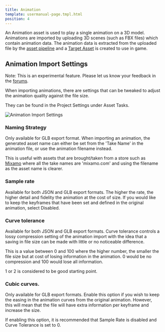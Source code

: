 ```yaml
---
title: Animation
template: usermanual-page.tmpl.html
position: 4
---
```


An Animation asset is used to play a single animation on a 3D model. Animations are imported by uploading 3D scenes (such as FBX files) which contain animation data. The animation data is extracted from the uploaded file by the [asset pipeline][asset_pipeline] and a [Target Asset][target_asset] is created to use in game.

## Animation Import Settings

<div class="alert alert-info">
Note: This is an experimental feature. Please let us know your feedback in the <a href="https://forum.playcanvas.com/" target="_blank">forums</a>.
</div>

When importing animations, there are settings that can be tweaked to adjust the animation quality against the file size.

They can be found in the Project Settings under Asset Tasks.

![Animation Import Settings][animation_import_settings]

### Naming Strategy

Only available for GLB export format. When importing an animation, the generated asset name can either be set from the 'Take Name' in the animation file, or use the animation filename instead.

This is useful with assets that are brought/taken from a store such as [Mixamo][1] where all the take names are 'mixamo.com' and using the filename as the asset name is clearer.

### Sample rate

Available for both JSON and GLB export formats. The higher the rate, the higher detail and fidelity the animation at the cost of size. If you would like to keep the keyframes that have been set and defined in the original animation, select Disabled.

### Curve tolerance

Available for both JSON and GLB export formats. Curve tolerance controls a lossy compression setting of the animation import with the idea that a saving in file size can be made with little or no noticeable difference.

This is a value between 0 and 100 where the higher number, the smaller the file size but at cost of losing information in the animation. 0 would be no compression and 100 would lose all information.

1 or 2 is considered to be good starting point.

### Cubic curves.

Only available for GLB export formats. Enable this option if you wish to keep the easing in the animation curves from the original animation. However, this will mean that the file will have extra information per keyframe and increase the size.

If enabling this option, it is recommended that Sample Rate is disabled and Curve Tolerance is set to 0.

[asset_pipeline]: /user-manual/glossary#asset-pipeline
[target_asset]: /user-manual/glossary#target-asset
[animation_import_settings]: /images/user-manual/assets/animation/animation-import-settings.png

 [1]: https://www.mixamo.com/
 